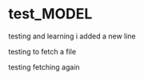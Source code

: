 # test_MODEL
testing and learning
i added a new line

testing to fetch a file

testing fetching again

